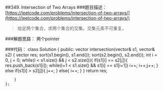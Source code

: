 ##349. Intersection of Two Arrays
###题目描述：[https://leetcode.com/problems/intersection-of-two-arrays/](https://leetcode.com/problems/intersection-of-two-arrays/)
> 给定两个集合，求两个集合的交集。交集元素不可重复。

###解题思路：
两个pointer

###代码：
	class Solution {
	public:
	    vector<int> intersection(vector<int>& s1, vector<int>& s2) {
	        vector<int> res;
	        sort(s1.begin(), s1.end());
	        sort(s2.begin(), s2.end());
	        int i = 0, j = 0;
	        while(i < s1.size() && j < s2.size()){
	            if(s1[i] == s2[j]){
	                res.push_back(s1[i]);
	                while(i+1 < s1.size() && s1[i] == s1[i+1]) i++;
	                i++;j++;
	            }
	            else if(s1[i] > s2[j]){
	                j++;
	            }
	            else{
	                i++;
	            }
	        }
	        return res;
	        
	    }
	};